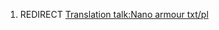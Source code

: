 1.  REDIRECT [Translation talk:Nano armour
    txt/pl](Translation_talk:Nano_armour_txt/pl "wikilink")